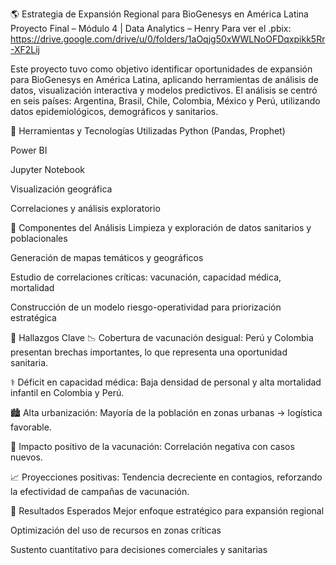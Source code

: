 🌎 Estrategia de Expansión Regional para BioGenesys en América Latina
Proyecto Final – Módulo 4 | Data Analytics – Henry
Para ver el .pbix: https://drive.google.com/drive/u/0/folders/1aOqjg50xWWLNoOFDqxpikk5Rr-XF2Lij

Este proyecto tuvo como objetivo identificar oportunidades de expansión para BioGenesys en América Latina, aplicando herramientas de análisis de datos, visualización interactiva y modelos predictivos. El análisis se centró en seis países: Argentina, Brasil, Chile, Colombia, México y Perú, utilizando datos epidemiológicos, demográficos y sanitarios.

🧰 Herramientas y Tecnologías Utilizadas
Python (Pandas, Prophet)

Power BI

Jupyter Notebook

Visualización geográfica

Correlaciones y análisis exploratorio

🧪 Componentes del Análisis
Limpieza y exploración de datos sanitarios y poblacionales

Generación de mapas temáticos y geográficos

Estudio de correlaciones críticas: vacunación, capacidad médica, mortalidad

Construcción de un modelo riesgo-operatividad para priorización estratégica

📌 Hallazgos Clave
📉 Cobertura de vacunación desigual: Perú y Colombia presentan brechas importantes, lo que representa una oportunidad sanitaria.

⚕️ Déficit en capacidad médica: Baja densidad de personal y alta mortalidad infantil en Colombia y Perú.

🏙️ Alta urbanización: Mayoría de la población en zonas urbanas → logística favorable.

💉 Impacto positivo de la vacunación: Correlación negativa con casos nuevos.

📈 Proyecciones positivas: Tendencia decreciente en contagios, reforzando la efectividad de campañas de vacunación.

🚀 Resultados Esperados
Mejor enfoque estratégico para expansión regional

Optimización del uso de recursos en zonas críticas

Sustento cuantitativo para decisiones comerciales y sanitarias


